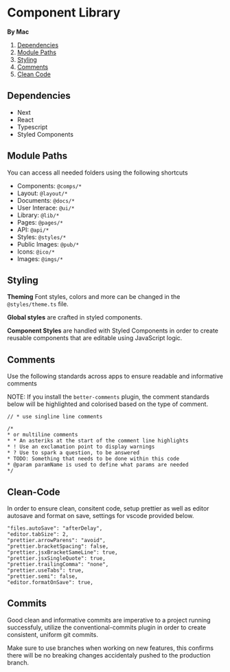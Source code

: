 # Component Library

**By Mac**

1. [Dependencies](#dependencies)
2. [Module Paths](#module-paths)
3. [Styling](#styling)
4. [Comments](#comments)
5. [Clean Code](#clean-code)

## Dependencies

- Next
- React
- Typescript
- Styled Components

## Module Paths

You can access all needed folders using the following shortcuts

- Components: `@comps/*`
- Layout: `@layout/*`
- Documents: `@docs/*`
- User Interace: `@ui/*`
- Library: `@lib/*`
- Pages: `@pages/*`
- API: `@api/*`
- Styles: `@styles/*`
- Public Images: `@pub/*`
- Icons: `@ico/*`
- Images: `@imgs/*`

## Styling

**Theming** Font styles, colors and more can be changed in the `@styles/theme.ts` file.

**Global styles** are crafted in styled components.

**Component Styles** are handled with Styled Components in order to create reusable components that are editable using JavaScript logic.

## Comments

Use the following standards across apps to ensure readable and informative comments

NOTE: If you install the `better-comments` plugin, the comment standards below will be highlighted and colorised based on the type of comment.

```
// * use singline line comments

/*
* or multiline comments
* * An asteriks at the start of the comment line highlights
* ! Use an exclamation point to display warnings
* ? Use to spark a question, to be answered
* TODO: Something that needs to be done within this code
* @param paramName is used to define what params are needed
*/
```

## Clean-Code

In order to ensure clean, consitent code, setup prettier as well as editor autosave and format on save, settings for vscode provided below.

```
"files.autoSave": "afterDelay",
"editor.tabSize": 2,
"prettier.arrowParens": "avoid",
"prettier.bracketSpacing": false,
"prettier.jsxBracketSameLine": true,
"prettier.jsxSingleQuote": true,
"prettier.trailingComma": "none",
"prettier.useTabs": true,
"prettier.semi": false,
"editor.formatOnSave": true,
```

## Commits

Good clean and informative commits are imperative to a project running successfuly, utilize the conventional-commits plugin in order to create consistent, uniform git commits.

Make sure to use branches when working on new features, this confirms there will be no breaking changes accidentaly pushed to the production branch.
